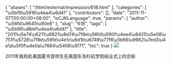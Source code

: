 {
    "aliases": [
        "/html/external/impression/618.html"
    ],
    "categories": [
        "\u5bf9\u5916\u4ea4\u6d41"
    ],
    "contributors": [],
    "date": "2011-11-07T00:00:00+08:00",
    "isCJKLanguage": true,
    "params": {
        "author": "\u56fd\u9645\u90e8"
    },
    "slug": "618",
    "tags": [
        "\u5b66\u8bbf\u4ea4\u6d41"
    ],
    "title": "2011\u5e74\u6211\u6821\u8d74\u7f8e\u56fd\u590f\u4ee4\u8425\u5e08\u751f\u5728\u7f8e\u56fd\u4e1c\u6d1b\u6749\u77f6\u5b66\u9662\u7ed3\u4e1a\u5f0f\u4e0a\u7684\u5408\u5f71",
    "toc": true
}
![](https://cdn.tfls.online/mirror/full/7e700dec88a7cf48af044db950b969889568ea4a.jpg)

2011年我校赴美国夏令营师生在美国东洛杉矶学院结业式上的合影

